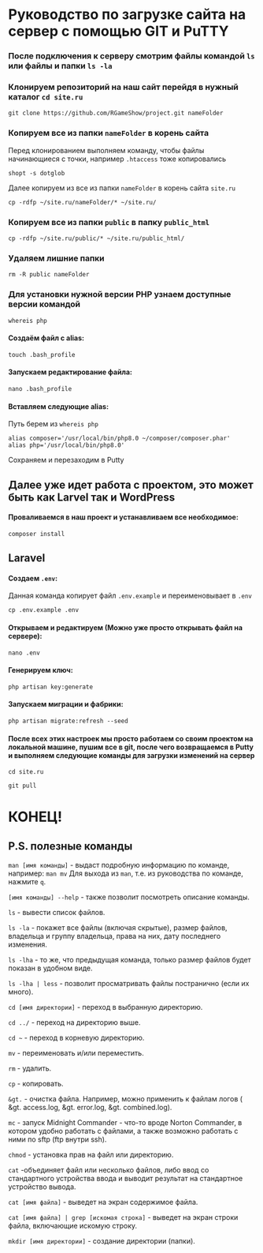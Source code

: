# Руководство по загрузке сайта на сервер с помощью **GIT** и **PuTTY**

### После подключения к серверу смотрим файлы командой `ls` или файлы и папки `ls -la`

### Клонируем репозиторий на наш сайт перейдя в нужный каталог `cd site.ru`
```
git clone https://github.com/RGameShow/project.git nameFolder
```
### Копируем все из папки `nameFolder` в корень сайта
Перед клонированием выполняем команду, чтобы файлы начинающиеся с точки, например `.htaccess` тоже копировались
```
shopt -s dotglob
```
Далее копируем из все из папки `nameFolder` в корень сайта `site.ru`
```
cp -rdfp ~/site.ru/nameFolder/* ~/site.ru/
```

### Копируем все из папки `public` в папку `public_html`
```
cp -rdfp ~/site.ru/public/* ~/site.ru/public_html/
```
### Удаляем лишние папки
```
rm -R public nameFolder
```

### Для установки нужной версии PHP узнаем доступные версии командой
```
whereis php
```

#### Создаём файл c alias:
```
touch .bash_profile
```

#### Запускаем редактирование файла:
```
nano .bash_profile
```

#### Вставляем следующие alias:
Путь берем из `whereis php`
```
alias composer='/usr/local/bin/php8.0 ~/composer/composer.phar'
alias php='/usr/local/bin/php8.0'
```
Сохраняем и перезаходим в Putty

## Далее уже идет работа с проектом, это может быть как Larvel так и WordPress

#### Проваливаемся в наш проект и устанавливаем все необходимое:
```
composer install
```

## Laravel
#### Создаем `.env`:
Данная команда копирует файл `.env.example` и переименовывает в `.env`
```
cp .env.example .env
```

#### Открываем и редактируем (Можно уже просто открывать файл на сервере):
```
nano .env
```

#### Генерируем ключ:
```
php artisan key:generate
```

#### Запускаем миграции и фабрики:
```
php artisan migrate:refresh --seed
```

#### После всех этих настроек мы просто работаем со своим проектом на локальной машине, пушим все в git, после чего возвращаемся в Putty и выполняем следующие команды для загрузки изменений на сервер
```
cd site.ru
```
```
git pull
```

# КОНЕЦ!

## P.S. полезные команды

`man [имя команды]` - выдаст подробную информацию по команде, например: `man mv` Для выхода из `man`, т.е. из руководства по команде, нажмите `q`.

`[имя команды] --help` - также позволит посмотреть описание команды.

`ls` - вывести список файлов.

`ls -la` - покажет все файлы (включая скрытые), размер файлов, владельца и группу владельца, права на них, дату последнего изменения.

`ls -lha` - то же, что предыдущая команда, только размер файлов будет показан в удобном виде.

`ls -lha | less` - позволит просматривать файлы постранично (если их много).

`cd [имя директории]` - переход в выбранную директорию.

`cd ../` - переход на директорию выше.

`cd ~` - переход в корневую директорию.

`mv` - переименовать и/или переместить.

`rm` - удалить.

`cp` - копировать.

`&gt.` - очистка файла. Например, можно применить к файлам логов ( &gt. access.log, &gt. error.log, &gt. combined.log).

`mc` - запуск Midnight Commander - что-то вроде Norton Commander, в котором удобно работать с файлами, а также возможно работать с ними по sftp (ftp внутри ssh).

`chmod` - установка прав на файл или директорию.

`cat` -объединяет файл или несколько файлов, либо ввод со стандартного устройства ввода и выводит результат на стандартное устройство вывода.

`cat [имя файла]` - выведет на экран содержимое файла.

`cat [имя файла] | grep [искомая строка]` - выведет на экран строки файла, включающие искомую строку.

`mkdir [имя директории]` - создание директории (папки).